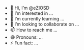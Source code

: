 - 👋 Hi, I’m @eZIOSD
- 👀 I’m interested in ...
- 🌱 I’m currently learning ...
- 💞️ I’m looking to collaborate on ...
- 📫 How to reach me ...
- 😄 Pronouns: ...
- ⚡ Fun fact: ...

<!---
eZIOSD/eZIOSD is a ✨ special ✨ repository because its `README.md` (this file) appears on your GitHub profile.
You can click the Preview link to take a look at your changes.
--->
